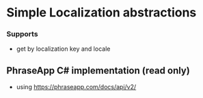 # Simple Localization abstractions
### Supports
- get by localization key and locale

## PhraseApp C# implementation (read only)
- using https://phraseapp.com/docs/api/v2/